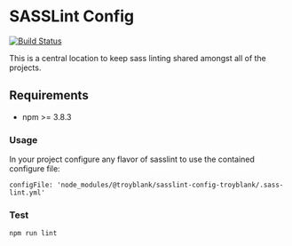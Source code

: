 # SASSLint Config

[![Build Status](https://travis-ci.org/troyblank/sasslint-config.svg?branch=master)](https://travis-ci.org/troyblank/eslint-config)

This is a central location to keep sass linting shared amongst all of the projects.

## Requirements

* npm >= 3.8.3

### Usage
In your project configure any flavor of sasslint to use the contained configure file:

```
configFile: 'node_modules/@troyblank/sasslint-config-troyblank/.sass-lint.yml'
```

### Test

    npm run lint
